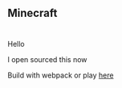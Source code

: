 ## Minecraft
#
Hello

I open sourced this now

Build with webpack or play [here](https://minecraft.rdstudios.repl.co)